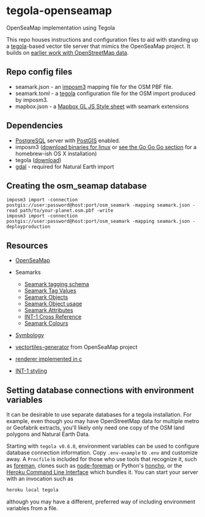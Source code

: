 # tegola-openseamap
OpenSeaMap implementation using Tegola

This repo houses instructions and configuration files to aid with standing up a [tegola](https://github.com/terranodo/tegola)-based vector tile server that mimics the OpenSeaMap project. It builds on [earlier work with OpenStreetMap data](https://github.com/terranodo/tegola-osm).

## Repo config files

- seamark.json - an [imposm3](https://github.com/omniscale/imposm3) mapping file for the OSM PBF file.
- seamark.toml - a [tegola](https://github.com/terranodo/tegola) configuration file for the OSM import produced by imposm3.
- mapbox.json - a [Mapbox GL JS Style sheet](https://www.mapbox.com/mapbox-gl-js/style-spec) with seamark extensions

## Dependencies

- [PostgreSQL](https://www.postgresql.org/) server with [PostGIS](http://www.postgis.net) enabled.
- imposm3 ([download binaries for linux](https://imposm.org/static/rel/) or [see the Go Go Go section](http://erictheise.com/blog/2017/11/13/hello-tegola#go-go-go) for a homebrew-ish OS X installation)
- tegola ([download](https://github.com/terranodo/tegola/releases))
- [gdal](http://www.gdal.org/) - required for Natural Earth import

## Creating the osm_seamap database

```
imposm3 import -connection postgis://user:password@host:port/osm_seamark -mapping seamark.json -read path/to/your-planet.osm.pbf -write
imposm3 import -connection postgis://user:password@host:port/osm_seamark -mapping seamark.json -deployproduction
```

## Resources

* [OpenSeaMap](http://openseamap.org/index.php?id=openseamap&L=1)
* Seamarks
  * [Seamark tagging schema](https://wiki.openstreetmap.org/wiki/Seamark_tagging_schema)
  * [Seamark Tag Values](https://wiki.openstreetmap.org/wiki/Seamarks/Seamark_Tag_Values)
  * [Seamark Objects](https://wiki.openstreetmap.org/wiki/Seamarks/Seamark_Objects)
  * [Seamark Object usage](https://wiki.openstreetmap.org/wiki/Seamarks/Seamark_Object_Usage)
  * [Seamark Attributes](https://wiki.openstreetmap.org/wiki/Seamarks/Seamark_Attributes)
  * [INT-1 Cross Reference](https://wiki.openstreetmap.org/wiki/Seamarks/INT-1_Cross_Reference)
  * [Seamark Colours](https://wiki.openstreetmap.org/wiki/Seamarks/Colours)
  
* [Symbology](https://github.com/OpenSeaMap/renderer/tree/master/searender/symbols)
* [vectortiles-generator](https://github.com/OpenSeaMap/vectortiles-generator/blob/master/src/import-osm/mapping.yml) from OpenSeaMap project
* [renderer implemented in c](https://github.com/OpenSeaMap/renderer/tree/master/searender)
* [INT-1 styling](https://github.com/OpenSeaMap/josm/blob/master/INT1_MapCSS.mapcss)


## Setting database connections with environment variables

It can be desirable to use separate databases for a tegola installation. For example, even though you may have OpenStreetMap data for multiple metro or Geofabrik extracts, you'll likely only need one copy of the OSM land polygons and Natural Earth Data.

Starting with `tegola v0.6.0`, environment variables can be used to configure database connection information. Copy `.env-example` to `.env` and customize away. A `Procfile` is included for those who use tools that recognize it, such as [foreman](https://github.com/ddollar/foreman), clones such as [node-foreman](https://github.com/strongloop/node-foreman) or Python's [honcho](https://github.com/nickstenning/honcho), or the [Heroku Command Line Interface](https://devcenter.heroku.com/articles/heroku-cli) which bundles it. You can start your server with an invocation such as

```bash
heroku local tegola
```

although you may have a different, preferred way of including environment variables from a file.
